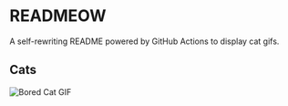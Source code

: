 # READMEOW

A self-rewriting README powered by GitHub Actions to display cat gifs.

## Cats

![Bored Cat GIF](https://media3.giphy.com/media/v1.Y2lkPTlhY2QwMmRhbHd3OGFoMWg5eHJlM2k0dThxbXUzOW5oNGI0ZXJ0Nno0Y3R4cWQ4MyZlcD12MV9naWZzX3NlYXJjaCZjdD1n/mlvseq9yvZhba/200.gif)
